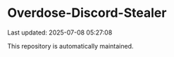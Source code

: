 # Overdose-Discord-Stealer

Last updated: 2025-07-08 05:27:08

This repository is automatically maintained.
